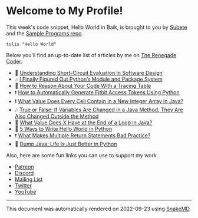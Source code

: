 # Welcome to My Profile!

This week's code snippet, Hello World in Baik, is brought to you by [Subete](https://subete.jeremygrifski.com/en/latest/) and the [Sample Programs repo](https://sampleprograms.io/).

```Baik
tulis "Hello World"
```

Below you'll find an up-to-date list of articles by me on [The Renegade Coder](https://therenegadecoder.com).

- :gem: [Understanding Short-Circuit Evaluation in Software Design](https://therenegadecoder.com/code/understanding-short-circuit-evaluation-in-software-design/)
- :notes: [I Finally Figured Out Python’s Module and Package System](https://therenegadecoder.com/code/i-finally-figured-out-pythons-module-and-package-system/)
- :dango: [How to Reason About Your Code With a Tracing Table](https://therenegadecoder.com/code/how-to-reason-about-your-code-with-a-tracing-table/)
- :exclamation: [How to Automatically Generate Fitbit Access Tokens Using Python](https://therenegadecoder.com/code/how-to-automatically-generate-fitbit-access-tokens-using-python/)
- :exclamation: [What Value Does Every Cell Contain in a New Integer Array in Java?](https://therenegadecoder.com/code/what-value-does-every-cell-contain-in-a-new-integer-array-in-java/)
- :notes: [True or False: If Variables Are Changed in a Java Method, They Are Also Changed Outside the Method](https://therenegadecoder.com/code/true-or-false-if-variables-are-changed-in-a-java-method-they-are-also-changed-outside-the-method/)
- :milky_way: [What Value Does X Have at the End of a Loop in Java?](https://therenegadecoder.com/code/what-value-does-x-have-at-the-end-of-a-loop-in-java/)
- :dango: [5 Ways to Write Hello World in Python](https://therenegadecoder.com/code/5-ways-to-write-hello-world-in-python/)
- :exclamation: [What Makes Multiple Return Statements Bad Practice?](https://therenegadecoder.com/code/what-makes-multiple-return-statements-bad-practice/)
- :dango: [Dump Java: Life Is Just Better in Python](https://therenegadecoder.com/code/dump-java-life-is-just-better-in-python/)

Also, here are some fun links you can use to support my work.

- [Patreon](https://www.patreon.com/TheRenegadeCoder)
- [Discord](https://discord.gg/Jhmtj7Z)
- [Mailing List](https://therenegadecoder.com/about/newsletter)
- [Twitter](https://twitter.com/RenegadeCoder94)
- [YouTube](https://www.youtube.com/channel/UCpyoVwOqYRlSAEUPEn7P9hw)

---

This document was automatically rendered on 2022-09-23 using [SnakeMD](https://www.snakemd.io).